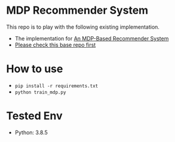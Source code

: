 # MDP Recommender System
This repo is to play with the following existing implementation. 
- The implementation for [An MDP-Based Recommender System](https://www.jmlr.org/papers/volume6/shani05a/shani05a.pdf)
- [Please check this base repo first](https://github.com/rachitjain123/MDP-Recommendation-System)

# How to use
- `pip install -r requirements.txt`
- `python train_mdp.py`

# Tested Env
- Python: 3.8.5